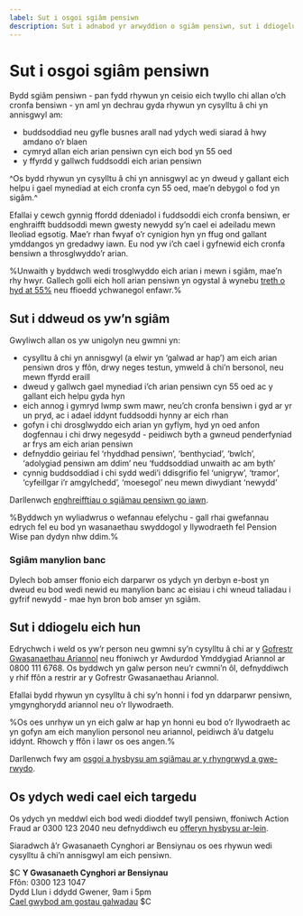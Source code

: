 ```yaml
---
label: Sut i osgoi sgiâm pensiwn
description: Sut i adnabod yr arwyddion o sgiâm pensiwn, sut i ddiogelu eich hun a beth i’w wneud os ydych wedi cael eich targedu.
---
```


# Sut i osgoi sgiâm pensiwn

Bydd sgiâm pensiwn - pan fydd rhywun yn ceisio eich twyllo chi allan o’ch cronfa bensiwn - yn aml yn dechrau gyda rhywun yn cysylltu â chi yn annisgwyl am:

- buddsoddiad neu gyfle busnes arall nad ydych wedi siarad â hwy amdano o’r blaen
- cymryd allan eich arian pensiwn cyn eich bod yn 55 oed
- y ffyrdd y gallwch fuddsoddi eich arian pensiwn

^Os bydd rhywun yn cysylltu â chi yn annisgwyl ac yn dweud y gallant eich helpu i gael mynediad at eich cronfa cyn 55 oed, mae’n debygol o fod yn sigâm.^

Efallai y cewch gynnig ffordd ddeniadol i fuddsoddi eich cronfa bensiwn, er enghraifft buddsoddi mewn gwesty newydd sy’n cael ei adeiladu mewn lleoliad egsotig. Mae’r rhan fwyaf o’r cynigion hyn yn ffug ond gallant ymddangos yn gredadwy iawn. Eu nod yw i’ch cael i gyfnewid eich cronfa bensiwn a throsglwyddo’r arian.

%Unwaith y byddwch wedi trosglwyddo eich arian i mewn i sgiâm, mae’n rhy hwyr. Gallech golli eich holl arian pensiwn yn ogystal â wynebu [treth o hyd at 55%](https://www.gov.uk/tax-on-pension/higher-tax-on-unauthorised-payments) neu ffioedd ychwanegol enfawr.%


## Sut i ddweud os yw’n sgiâm

Gwyliwch allan os yw unigolyn neu gwmni yn:

* cysylltu â chi yn annisgwyl (a elwir yn ‘galwad ar hap’) am eich arian pensiwn dros y ffôn, drwy neges testun, ymweld â chi’n bersonol, neu mewn ffyrdd eraill
* dweud y gallwch gael mynediad i’ch arian pensiwn cyn 55 oed ac y gallant eich helpu gyda hyn
* eich annog i gymryd lwmp swm mawr, neu’ch cronfa bensiwn i gyd ar yr un pryd, ac i adael iddynt fuddsoddi hynny ar eich rhan
* gofyn i chi drosglwyddo eich arian yn gyflym, hyd yn oed anfon dogfennau i chi drwy negesydd - peidiwch byth a gwneud penderfyniad ar frys am eich arian pensiwn
* defnyddio geiriau fel ‘rhyddhad pensiwn’, ‘benthyciad’, ‘bwlch’, ‘adolygiad pensiwn am ddim’ neu ‘fuddsoddiad unwaith ac am byth’
* cynnig buddsoddiad i chi sydd wedi’i ddisgrifio fel ‘unigryw’, ‘tramor’, ‘cyfeillgar i’r amgylchedd’, ‘moesegol’ neu mewn diwydiant ‘newydd’

Darllenwch [enghreifftiau o sgiâmau pensiwn go iawn](http://www.thepensionsregulator.gov.uk/individuals/dangers-of-pension-scams.aspx).

%Byddwch yn wyliadwrus o wefannau efelychu - gall rhai gwefannau edrych fel eu bod yn wasanaethau swyddogol y llywodraeth fel Pension Wise pan dydyn nhw ddim.%

### Sgiâm manylion banc

Dylech bob amser ffonio eich darparwr os ydych yn derbyn e-bost yn dweud eu bod wedi newid eu manylion banc ac eisiau i chi wneud taliadau i gyfrif newydd - mae hyn bron bob amser yn sgiâm.

## Sut i ddiogelu eich hun

Edrychwch i weld os yw’r person neu gwmni sy’n cysylltu â chi ar y [Gofrestr Gwasanaethau Ariannol](http://www.fca.org.uk/register) neu ffoniwch yr Awdurdod Ymddygiad Ariannol ar 0800 111 6768. Os byddwch yn galw person neu’r cwmni’n ôl, defnyddiwch y rhif ffôn a restrir ar y Gofrestr Gwasanaethau Ariannol.

Efallai bydd rhywun yn cysylltu â chi sy’n honni i fod yn ddarparwr pensiwn, ymgynghorydd ariannol neu o’r llywodraeth.

%Os oes unrhyw un yn eich galw ar hap yn honni eu bod o’r llywodraeth ac yn gofyn am eich manylion personol neu ariannol, peidiwch  â’u datgelu iddynt. Rhowch y ffôn i lawr os oes angen.%

Darllenwch fwy am [osgoi a hysbysu am sgiâmau ar y rhyngrwyd a gwe-rwydo](https://www.gov.uk/report-suspicious-emails-websites-phishing).

## Os ydych wedi cael eich targedu

Os ydych yn meddwl eich bod wedi dioddef twyll pensiwn, ffoniwch Action Fraud ar 0300 123 2040 neu defnyddiwch eu [offeryn hysbysu ar-lein](http://www.actionfraud.police.uk/report-a-fraud-including-online-crime).

Siaradwch â’r Gwasanaeth Cynghori ar Bensiynau os oes rhywun wedi cysylltu â chi’n annisgwyl am eich pensiwn.

$C
**Y Gwasanaeth Cynghori ar Bensiynau**<br />
Ffôn: 0300 123 1047<br />
Dydd Llun i ddydd Gwener, 9am i 5pm<br />
[Cael gwybod am gostau galwadau](https://www.gov.uk/costau-galwadau)
$C
